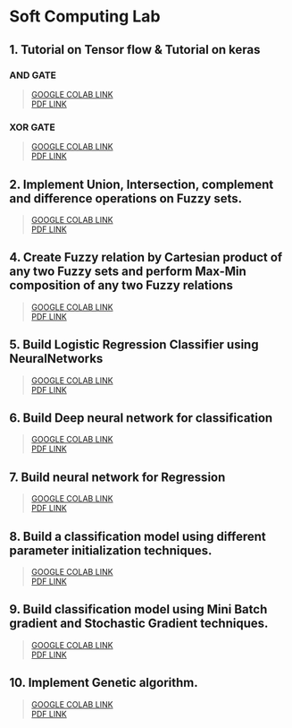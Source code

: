 # Soft Computing Lab

## 1.	Tutorial on Tensor flow  & Tutorial on keras

### AND GATE
> [GOOGLE COLAB LINK](https://colab.research.google.com/drive/1x606Czeuycc6RCnZHnqwNNYySsyJKZ3s?usp=sharing) <br>
> [PDF LINK](https://github.com/avs-abhishek123/SoftComputingLab/blob/main/SoftComputingLabPDFs/EXPT_1_AND_Gate%20-%20Colaboratory.pdf)

### XOR GATE
> [GOOGLE COLAB LINK](https://colab.research.google.com/drive/15KBzksFrZA6g-XzLB4yFTeF5_hRrIjyj?usp=sharing) <br>
> [PDF LINK](https://github.com/avs-abhishek123/SoftComputingLab/blob/main/SoftComputingLabPDFs/EXPT_1_XOR_Gate%20-%20Colaboratory.pdf)

## 2.	Implement Union, Intersection, complement and difference operations on Fuzzy sets.

> [GOOGLE COLAB LINK](http://github.com) <br>
> [PDF LINK](https://github.com/avs-abhishek123/SoftComputingLab/blob/main/SoftComputingLabPDFs/EXPT_1_AND_Gate%20-%20Colaboratory.pdf)

## 4.	Create Fuzzy relation by Cartesian product of any two Fuzzy sets and perform Max-Min composition of any two Fuzzy relations

> [GOOGLE COLAB LINK](http://github.com) <br>
> [PDF LINK](https://github.com/avs-abhishek123/SoftComputingLab/blob/main/SoftComputingLabPDFs/EXPT_1_AND_Gate%20-%20Colaboratory.pdf)

## 5.	Build Logistic Regression Classifier using NeuralNetworks

> [GOOGLE COLAB LINK](http://github.com) <br>
> [PDF LINK](https://github.com/avs-abhishek123/SoftComputingLab/blob/main/SoftComputingLabPDFs/EXPT_1_AND_Gate%20-%20Colaboratory.pdf)

## 6.	Build Deep neural network for classification

> [GOOGLE COLAB LINK](http://github.com) <br>
> [PDF LINK](https://github.com/avs-abhishek123/SoftComputingLab/blob/main/SoftComputingLabPDFs/EXPT_1_AND_Gate%20-%20Colaboratory.pdf)

## 7.	Build neural network for Regression

> [GOOGLE COLAB LINK](http://github.com) <br>
> [PDF LINK](https://github.com/avs-abhishek123/SoftComputingLab/blob/main/SoftComputingLabPDFs/EXPT_1_AND_Gate%20-%20Colaboratory.pdf)

## 8.	Build a classification model using different parameter initialization techniques.

> [GOOGLE COLAB LINK](http://github.com) <br>
> [PDF LINK](https://github.com/avs-abhishek123/SoftComputingLab/blob/main/SoftComputingLabPDFs/EXPT_1_AND_Gate%20-%20Colaboratory.pdf)

## 9.	Build classification model using Mini Batch gradient and Stochastic Gradient techniques.

> [GOOGLE COLAB LINK](http://github.com) <br>
> [PDF LINK](https://github.com/avs-abhishek123/SoftComputingLab/blob/main/SoftComputingLabPDFs/EXPT_1_AND_Gate%20-%20Colaboratory.pdf)

## 10.	Implement Genetic algorithm.

> [GOOGLE COLAB LINK](http://github.com) <br>
> [PDF LINK](https://github.com/avs-abhishek123/SoftComputingLab/blob/main/SoftComputingLabPDFs/EXPT_1_AND_Gate%20-%20Colaboratory.pdf)
